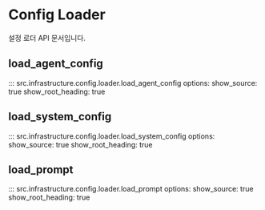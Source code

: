 # Config Loader

설정 로더 API 문서입니다.

## load_agent_config

::: src.infrastructure.config.loader.load_agent_config
    options:
      show_source: true
      show_root_heading: true

## load_system_config

::: src.infrastructure.config.loader.load_system_config
    options:
      show_source: true
      show_root_heading: true

## load_prompt

::: src.infrastructure.config.loader.load_prompt
    options:
      show_source: true
      show_root_heading: true
